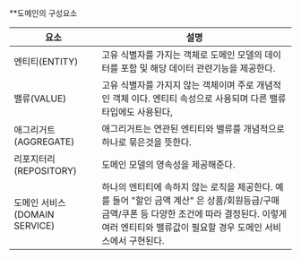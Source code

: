 **도메인의 구성요소

| 요소                      | 설명                                                                                                                      |
|-------------------------|-------------------------------------------------------------------------------------------------------------------------|
| 엔티티(ENTITY)             | 고유 식별자를 가지는 객체로 도메인 모델의 데이터를 포함 및 해당 데이터 관련기능을 제공한다.                                                                    |
| 밸류(VALUE)               | 고유 식별자를 가지지 않는 객체이며 주로 개념적인 객체 이다. 엔티티 속성으로 사용되며 다른 밸류 타입에도 사용된다,                                                       |
| 애그리거트(AGGREGATE)        | 애그리거트는 연관된 엔티티와 밸류를 개념적으로 하나로 묶은것을 뜻한다.                                                                                 |
| 리포지터리(REPOSITORY)       | 도메인 모델의 영속성을 제공해준다.                                                                                                     |
| 도메인 서비스(DOMAIN SERVICE) | 하나의 엔티티에 속하지 않는 로직을 제공한다. 예를 들어 "할인 금액 계산" 은 상품/회원등급/구매금액/쿠폰 등 다양한 조건에 따라 결정된다. 이렇게 여러 엔티티와 밸류값이 필요할 경우 도메인 서비스에서 구현된다. |


